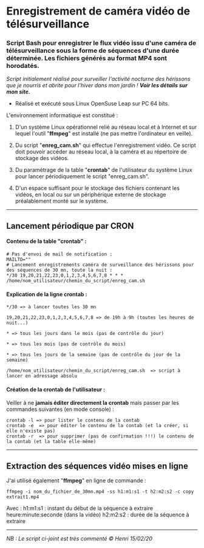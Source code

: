 # Enregistrement de caméra vidéo de télésurveillance

### Script Bash pour enregistrer le flux vidéo issu d'une caméra de télésurveillance sous la forme de séquences d'une durée déterminée. Les fichiers générés au format MP4 sont horodatés.

_Script initialement réalisé pour surveiller l'activité nocturne des hérissons que je nourris et abrite pour l'hiver dans mon jardin ! **Voir les détails sur mon site.**_

* Réalisé et exécuté sous Linux OpenSuse Leap sur PC 64 bits.

L'environnement informatique est constitué :

1. D'un système Linux opérationnel relié au réseau local et à Internet et sur lequel l'outil "**ffmpeg**" est installé (ne pas mettre l'ordinateur en veille).

1. Du script "**enreg_cam.sh**" qui effectue l'enregistrement vidéo. Ce script doit pouvoir accéder au réseau local, à la caméra et au répertoire de stockage des vidéos.

1. Du paramétrage de la table "**crontab**" de l'utilisateur du système Linux pour lancer périodiquement le script "enreg_cam.sh".

1. D'un espace suffisant pour le stockage des fichiers contenant les vidéos, en local ou sur un périphérique externe de stockage préalablement monté sur le système.

---

## Lancement périodique par CRON

#### Contenu de la table "crontab" :

    # Pas d'envoi de mail de notification :
    MAILTO=""
    # Lancement enregistrements caméra de surveillance des hérissons pour des séquences de 30 mn, toute la nuit :
    */30 19,20,21,22,23,0,1,2,3,4,5,6,7,8 * * * /home/nom_utilisateur/chemin_du_script/enreg_cam.sh

#### Explication de la ligne crontab :

    */30 => à lancer toutes les 30 mn

    19,20,21,22,23,0,1,2,3,4,5,6,7,8 => de 19h à 9h (toutes les heures de nuit...)

    * => tous les jours dans le mois (pas de contrôle du jour)

    * => tous les mois (pas de contrôle du mois)

    * => tous les jours de la semaine (pas de contrôle du jour de la semaine)

    /home/nom_utilisateur/chemin_du_script/enreg_cam.sh  => script à lancer en adressage absolu

#### Création de la crontab de l'utilisateur :

Veiller à ne **jamais éditer directement la crontab** mais passer par les commandes suivantes (en mode console) :

    crontab -l => pour lister le contenu de la contab
    crontab -e  => pour éditer le contenu de la contab (et la créer, si elle n'existe pas)
    crontab -r  => pour supprimer (pas de confirmation !!!) le contenu de la contab (et la table elle-même)
---

## Extraction des séquences vidéo mises en ligne

J'ai utilisé également "**ffmpeg**" en ligne de commande :

    ffmpeg -i nom_du_fichier_de_30mn.mp4 -ss h1:m1:s1 -t h2:m2:s2 -c copy extrait1.mp4

Avec :
h1:m1:s1 : instant du début de la séquence à extraire heure:minute:seconde (dans la vidéo)
h2:m2:s2 : durée de la séquence à extraire

---
_NB : Le script ci-joint est très commenté_
_© Henri 15/02/20_
